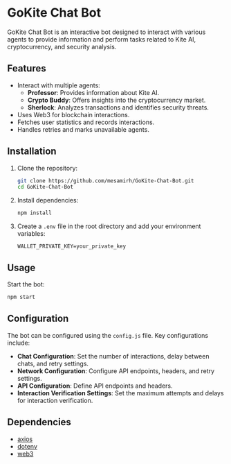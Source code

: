 # GoKite Chat Bot

GoKite Chat Bot is an interactive bot designed to interact with various agents to provide information and perform tasks related to Kite AI, cryptocurrency, and security analysis.

## Features

- Interact with multiple agents:
  - **Professor**: Provides information about Kite AI.
  - **Crypto Buddy**: Offers insights into the cryptocurrency market.
  - **Sherlock**: Analyzes transactions and identifies security threats.
- Uses Web3 for blockchain interactions.
- Fetches user statistics and records interactions.
- Handles retries and marks unavailable agents.

## Installation

1. Clone the repository:

   ```bash
   git clone https://github.com/mesamirh/GoKite-Chat-Bot.git
   cd GoKite-Chat-Bot
   ```

2. Install dependencies:

   ```bash
   npm install
   ```

3. Create a `.env` file in the root directory and add your environment variables:
   ```plaintext
   WALLET_PRIVATE_KEY=your_private_key
   ```

## Usage

Start the bot:

```bash
npm start
```

## Configuration

The bot can be configured using the `config.js` file. Key configurations include:

- **Chat Configuration**: Set the number of interactions, delay between chats, and retry settings.
- **Network Configuration**: Configure API endpoints, headers, and retry settings.
- **API Configuration**: Define API endpoints and headers.
- **Interaction Verification Settings**: Set the maximum attempts and delays for interaction verification.

## Dependencies

- [axios](https://www.npmjs.com/package/axios)
- [dotenv](https://www.npmjs.com/package/dotenv)
- [web3](https://www.npmjs.com/package/web3)

